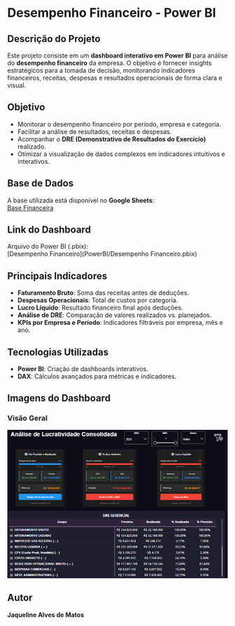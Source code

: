 # Desempenho Financeiro - Power BI

## Descrição do Projeto
Este projeto consiste em um **dashboard interativo em Power BI** para análise do **desempenho financeiro** da empresa. O objetivo é fornecer insights estratégicos para a tomada de decisão, monitorando indicadores financeiros, receitas, despesas e resultados operacionais de forma clara e visual.

## Objetivo
- Monitorar o desempenho financeiro por período, empresa e categoria.  
- Facilitar a análise de resultados, receitas e despesas.  
- Acompanhar o **DRE (Demonstrativo de Resultados do Exercício)** realizado.  
- Otimizar a visualização de dados complexos em indicadores intuitivos e interativos.

## Base de Dados
A base utilizada está disponível no **Google Sheets**:  
[Base Financeira](https://docs.google.com/spreadsheets/d/1_1SHUKifyp3dJUeVoteX9mrSK2xv8FHlLgGIes-MGlc/edit?pli=1&gid=2108701815)

## Link do Dashboard
Arquivo do Power BI (.pbix):  
[Desempenho Financeiro](PowerBI/Desempenho Financeiro.pbix)

## Principais Indicadores
- **Faturamento Bruto**: Soma das receitas antes de deduções.  
- **Despesas Operacionais**: Total de custos por categoria.  
- **Lucro Líquido**: Resultado financeiro final após deduções.  
- **Análise de DRE**: Comparação de valores realizados vs. planejados.  
- **KPIs por Empresa e Período**: Indicadores filtráveis por empresa, mês e ano.  

## Tecnologias Utilizadas
- **Power BI**: Criação de dashboards interativos.  
- **DAX**: Cálculos avançados para métricas e indicadores.  

## Imagens do Dashboard
### Visão Geral
![Dashboard Geral](imagens/DRE.png)

## Autor
**Jaqueline Alves de Matos**  

